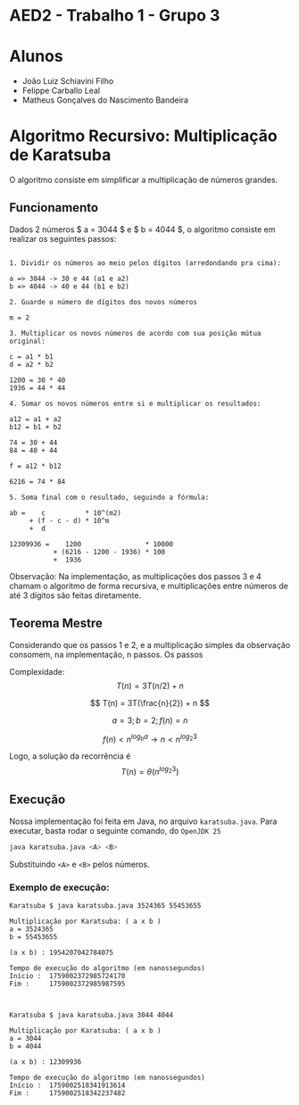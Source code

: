 # AED2 - Trabalho 1 - Grupo 3

# Alunos

- João Luiz Schiavini Filho
- Felippe Carballo Leal
- Matheus Gonçalves do Nascimento Bandeira

# Algoritmo Recursivo: Multiplicação de Karatsuba

O algoritmo consiste em simplificar a multiplicação de números grandes.

## Funcionamento

Dados 2 números $ a = 3044 $ e $ b = 4044 $, o algoritmo  consiste em realizar os seguintes passos:

```

1. Dividir os números ao meio pelos dígitos (arredondando pra cima):

a => 3044 -> 30 e 44 (a1 e a2)
b => 4044 -> 40 e 44 (b1 e b2)

2. Guarde o número de dígitos dos novos números

m = 2

3. Multiplicar os novos números de acordo com sua posição mútua original:

c = a1 * b1
d = a2 * b2

1200 = 30 * 40
1936 = 44 * 44

4. Somar os novos números entre si e multiplicar os resultados:

a12 = a1 + a2
b12 = b1 + b2

74 = 30 + 44
84 = 40 + 44

f = a12 * b12

6216 = 74 * 84

5. Soma final com o resultado, seguindo a fórmula:

ab =    c          * 10^(m2) 
     + (f - c - d) * 10^m
     +  d
      
12309936 =    1200                * 10000
           + (6216 - 1200 - 1936) * 100
           +  1936
```

Observação: Na implementação, as multiplicações dos passos 3 e 4 chamam 
o algoritmo de forma recursiva, e multiplicações entre números de até 3 
dígitos são feitas diretamente.

## Teorema Mestre

Considerando que os passos 1 e 2, e a multiplicação simples da observação 
consomem, na implementação, n passos. Os passos 

Complexidade: $$ T(n) = 3T(n/2) + n $$

$$ T(n) = 3T(\frac{n}{2}) + n $$

$$ a = 3; b = 2; f(n) = n $$

$$ f(n) \lt n^{log_b a} \rightarrow n \lt n^{log_2 3} $$

Logo, a solução da recorrência é $$ T(n) = \theta (n^{log_2 3}) $$

## Execução

Nossa implementação foi feita em Java, no arquivo ``karatsuba.java``. Para executar, basta rodar o seguinte comando, do ``OpenJDK 25``

```bash
java karatsuba.java <A> <B>
```

Substituindo ``<A>`` e ``<B>`` pelos números.

### Exemplo de execução: 

```
Karatsuba $ java karatsuba.java 3524365 55453655

Multiplicação por Karatsuba: ( a x b )
a = 3524365
b = 55453655

(a x b) : 1954207042784075

Tempo de execução do algoritmo (em nanossegundos)
Início :  1759002372985724170
Fim :     1759002372985987595



Karatsuba $ java karatsuba.java 3044 4044

Multiplicação por Karatsuba: ( a x b )
a = 3044
b = 4044

(a x b) : 12309936

Tempo de execução do algoritmo (em nanossegundos)
Início :  1759002518341913614
Fim :     1759002518342237482
```



